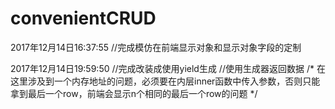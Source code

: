# convenientCRUD

2017年12月14日16:37:55
//完成模仿在前端显示对象和显示对象字段的定制

2017年12月14日19:59:50
//完成改装成使用yield生成
//使用生成器返回数据
/*
在这里涉及到一个内存地址的问题，必须要在内层inner函数中传入参数，否则只能拿到最后一个row，前端会显示n个相同的最后一个row的问题
*/